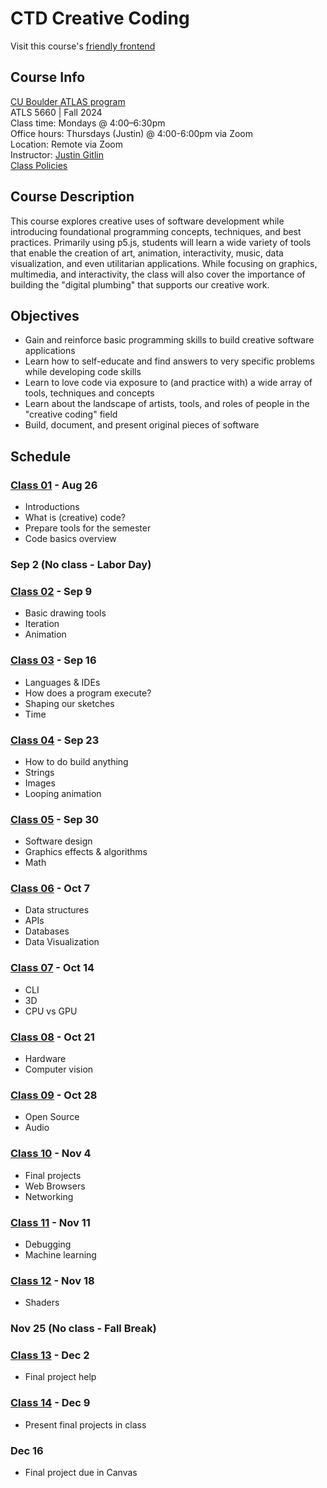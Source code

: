 # CTD Creative Coding

Visit this course's [friendly frontend](https://cacheflowe.github.io/ctd-creative-coding)

## Course Info

[CU Boulder ATLAS program](https://www.colorado.edu/atlas/academics/graduate/ms-technology-media-society) <br>
ATLS 5660 | Fall 2024 <br>
Class time: Mondays @ 4:00–6:30pm <br>
Office hours: Thursdays (Justin) @ 4:00-6:00pm via Zoom<br>
Location: Remote via Zoom<br>
Instructor: [Justin Gitlin](https://cacheflowe.com) <br>
[Class Policies](./docs/policies.md)

## Course Description

This course explores creative uses of software development while introducing foundational programming concepts, techniques, and best practices. Primarily using p5.js, students will learn a wide variety of tools that enable the creation of art, animation, interactivity, music, data visualization, and even utilitarian applications. While focusing on graphics, multimedia, and interactivity, the class will also cover the importance of building the "digital plumbing" that supports our creative work.

## Objectives

* Gain and reinforce basic programming skills to build creative software applications
* Learn how to self-educate and find answers to very specific problems while developing code skills
* Learn to love code via exposure to (and practice with) a wide array of tools, techniques and concepts
* Learn about the landscape of artists, tools, and roles of people in the "creative coding" field
* Build, document, and present original pieces of software

## Schedule

### [Class 01](./classes/class-01.md) - Aug 26

* Introductions
* What is (creative) code?
* Prepare tools for the semester
* Code basics overview

### Sep 2 (No class - Labor Day)

### [Class 02](./classes/class-02.md) - Sep 9

* Basic drawing tools
* Iteration
* Animation

### [Class 03](./classes/class-03.md) - Sep 16

* Languages & IDEs
* How does a program execute?
* Shaping our sketches
* Time

### [Class 04](./classes/class-04.md) - Sep 23

* How to do build anything
* Strings
* Images
* Looping animation

### [Class 05](./classes/class-05.md) - Sep 30

* Software design
* Graphics effects & algorithms
* Math

### [Class 06](./classes/class-06.md) - Oct 7

* Data structures
* APIs
* Databases
* Data Visualization

### [Class 07](./classes/class-07.md) - Oct 14

* CLI
* 3D
* CPU vs GPU

### [Class 08](./classes/class-08.md) - Oct 21

* Hardware
* Computer vision

### [Class 09](./classes/class-09.md) - Oct 28

* Open Source
* Audio

### [Class 10](./classes/class-10.md) - Nov 4

* Final projects
* Web Browsers
* Networking

### [Class 11](./classes/class-11.md) - Nov 11

* Debugging
* Machine learning

### [Class 12](./classes/class-12.md) - Nov 18

* Shaders

### Nov 25 (No class - Fall Break)

### [Class 13](./classes/class-13.md) - Dec 2

* Final project help

### [Class 14](./classes/class-14.md) - Dec 9

* Present final projects in class

### Dec 16

* Final project due in Canvas
